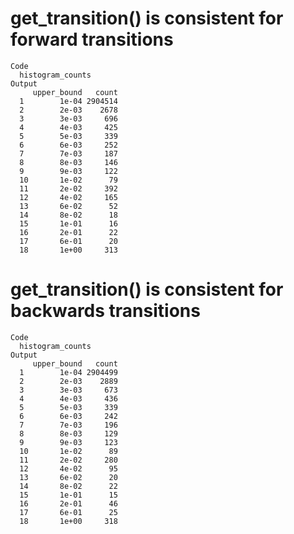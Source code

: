 # get_transition() is consistent for forward transitions

    Code
      histogram_counts
    Output
         upper_bound   count
      1        1e-04 2904514
      2        2e-03    2678
      3        3e-03     696
      4        4e-03     425
      5        5e-03     339
      6        6e-03     252
      7        7e-03     187
      8        8e-03     146
      9        9e-03     122
      10       1e-02      79
      11       2e-02     392
      12       4e-02     165
      13       6e-02      52
      14       8e-02      18
      15       1e-01      16
      16       2e-01      22
      17       6e-01      20
      18       1e+00     313

# get_transition() is consistent for backwards transitions

    Code
      histogram_counts
    Output
         upper_bound   count
      1        1e-04 2904499
      2        2e-03    2889
      3        3e-03     673
      4        4e-03     436
      5        5e-03     339
      6        6e-03     242
      7        7e-03     196
      8        8e-03     129
      9        9e-03     123
      10       1e-02      89
      11       2e-02     280
      12       4e-02      95
      13       6e-02      20
      14       8e-02      22
      15       1e-01      15
      16       2e-01      46
      17       6e-01      25
      18       1e+00     318

